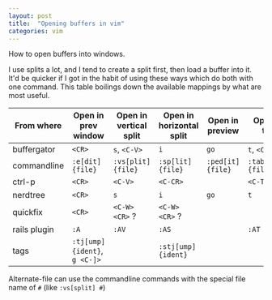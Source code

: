 ```yaml
---
layout: post
title:  "Opening buffers in vim"
categories: vim
---
```


How to open buffers into windows.

I use splits a lot, and I tend to create a split first, then load a
buffer into it. It'd be quicker if I got in the habit of using these
ways which do both with one command. This table boilings down the
available mappings by what are most useful.

| From where   | Open in prev window           | Open in vertical split | Open in horizontal split | Open in preview   | Open in tab         |
| ----------   | -------------------           | ---------------------- | ------------------------ | ---------------   | -----------         |
| buffergator  | `<CR>`                        | `s`, `<C-V>`           | `i`                      | `go`              | `t`, `<C-T>`        |
| commandline  | `:e[dit] {file}`              | `:vs[plit] {file}`     | `:sp[lit] {file}`        | `:ped[it] {file}` | `:tabe[dit] {file}` |
| ctrl-p       | `<CR>`                        | `<C-V>`                | `<C-CR>`                 |                   | `<C-T>`             |
| nerdtree     | `<CR>`                        | `s`                    | `i`                      | `go`              | `t`                 |
| quickfix     | `<CR>`                        | `<C-W> <CR>` ?         | `<C-W> <CR>` ?           |                   |                     |
| rails plugin | `:A`                          | `:AV`                  | `:AS`                    |                   | `:AT`               |
| tags         | `:tj[ump] {ident}`, `g <C-]>` |                        | `:stj[ump] {ident}`      |                   |                     |

Alternate-file can use the commandline commands with the special file name of `#` (like `:vs[split] #`)
